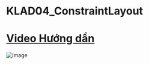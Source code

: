 # KLAD04_ConstraintLayout
# **[Video Hướng dẩn](https://youtu.be/OPMqZ2NIpAg)**
![image](https://user-images.githubusercontent.com/41292507/226093521-54d5d22e-c0b4-46a4-a5e3-e3dd81935e52.png)
